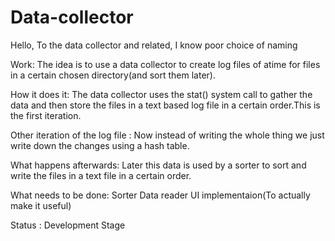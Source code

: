 # Data-collector
Hello, To the data collector and related, I know poor choice of naming

Work:
The idea is to use a data collector to create log files of atime for files in a certain chosen directory(and sort them later).

How it does it:
The data collector uses the stat() system call to gather the data and then store the files in a text based log file in a certain order.This is the first iteration.

Other iteration of the log file : 
Now instead of writing the whole thing we just write down the changes using a hash table.

What happens afterwards:
Later this data is used by a sorter to sort and write the files in a text file in a certain order.

What needs to be done:
Sorter
Data reader
UI implementaion(To actually make it useful)

Status : Development Stage
